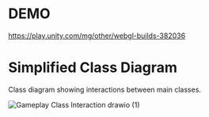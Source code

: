 # DEMO
https://play.unity.com/mg/other/webgl-builds-382036
# Simplified Class Diagram
Class diagram showing interactions between main classes.

![Gameplay Class Interaction drawio (1)](https://github.com/snoop24/bombergame/assets/6621062/5f03046b-96b2-480a-832b-9df0893ffc6a)
